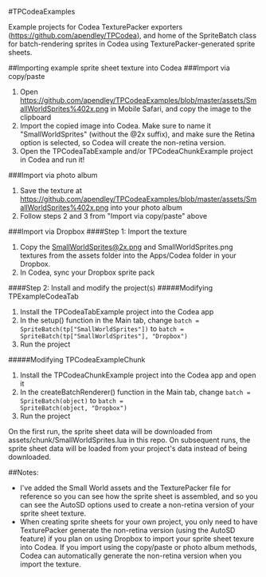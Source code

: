 #TPCodeaExamples 

Example projects for Codea TexturePacker exporters (https://github.com/apendley/TPCodea),
and home of the SpriteBatch class for batch-rendering sprites in Codea using TexturePacker-generated sprite sheets.

##Importing example sprite sheet texture into Codea
###Import via copy/paste
1. Open https://github.com/apendley/TPCodeaExamples/blob/master/assets/SmallWorldSprites%402x.png in Mobile Safari, and copy the image to the clipboard
2. Import the copied image into Codea. Make sure to name it "SmallWorldSprites" (without the @2x suffix), and make sure the Retina option is selected, so Codea will create the non-retina version.
3. Open the TPCodeaTabExample and/or TPCodeaChunkExample project in Codea and run it!

###Import via photo album
1. Save the texture at https://github.com/apendley/TPCodeaExamples/blob/master/assets/SmallWorldSprites%402x.png into your photo album
2. Follow steps 2 and 3 from "Import via copy/paste" above

###Import via Dropbox
####Step 1: Import the texture

1. Copy the SmallWorldSprites@2x.png and SmallWorldSprites.png textures from the assets folder into the Apps/Codea folder in your Dropbox.
2. In Codea, sync your Dropbox sprite pack

####Step 2: Install and modify the project(s)
#####Modifying TPExampleCodeaTab

1. Install the TPCodeaTabExample project into the Codea app
2. In the setup() function in the Main tab, change <code>batch = SpriteBatch(tp["SmallWorldSprites"])</code> to <code>batch = SpriteBatch(tp["SmallWorldSprites"], "Dropbox")</code>
3. Run the project

#####Modifying TPCodeaExampleChunk

1. Install the TPCodeaChunkExample project into the Codea app and open it
2. In the createBatchRenderer() function in the Main tab, change <code>batch = SpriteBatch(object)</code> to <code>batch = SpriteBatch(object, "Dropbox")</code>
3. Run the project

On the first run, the sprite sheet data will be downloaded from assets/chunk/SmallWorldSprites.lua in this repo. On subsequent runs, the sprite sheet data will be loaded from your project's data instead of being downloaded.

##Notes:

* I've added the Small World assets and the TexturePacker file for reference so you can see how the sprite sheet is assembled, and so you can see the AutoSD options used to create a non-retina version of your sprite sheet texture.
* When creating sprite sheets for your own project, you only need to have TexturePacker generate the non-retina version (using the AutoSD feature) if you plan on using Dropbox to import your sprite sheet texure into Codea. If you import using the copy/paste or photo album methods, Codea can automatically generate the non-retina version when you import the texture.



